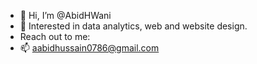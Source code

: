 - 👋 Hi, I’m @AbidHWani
- 👀 Interested in data analytics, web and website design.
- Reach out to me:
- 📫 aabidhussain0786@gmail.com

<!---
AbidHWani/AbidHWani is a ✨ special ✨ repository because its `README.md` (this file) appears on your GitHub profile.
You can click the Preview link to take a look at your changes.
--->
